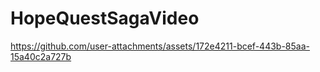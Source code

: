 # HopeQuestSagaVideo

https://github.com/user-attachments/assets/172e4211-bcef-443b-85aa-15a40c2a727b

